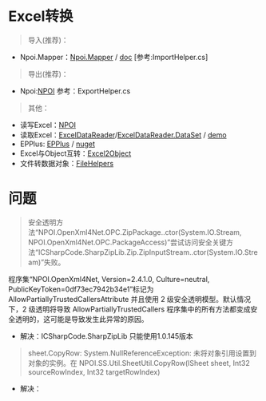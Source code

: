 # Excel转换


> 导入(推荐)：

- Npoi.Mapper：[Npoi.Mapper](https://www.nuget.org/packages/Npoi.Mapper/) / [doc](http://donnytian.github.io/Npoi.Mapper/) [参考:ImportHelper.cs]


> 导出(推荐)：

- Npoi:[NPOI](https://github.com/dotnetcore/NPOI) 参考：ExportHelper.cs


>其他：

- 读写Excel：[NPOI](https://github.com/dotnetcore/NPOI)
- 读取Excel：[ExcelDataReader](https://github.com/ExcelDataReader/ExcelDataReader)/[ExcelDataReader.DataSet](https://www.nuget.org/packages/ExcelDataReader.DataSet/) / [demo](https://github.com/ExcelDataReader/ExcelDataReader)
- EPPlus: [EPPlus](https://github.com/JanKallman/EPPlus) / [nuget](https://www.nuget.org/packages/EPPlus/)
- Excel与Object互转：[Excel2Object](https://github.com/chsword/Excel2Object)
- 文件转数据对象：[FileHelpers](https://github.com/MarcosMeli/FileHelpers)



# 问题

> 安全透明方法“NPOI.OpenXml4Net.OPC.ZipPackage..ctor(System.IO.Stream, NPOI.OpenXml4Net.OPC.PackageAccess)”尝试访问安全关键方法“ICSharpCode.SharpZipLib.Zip.ZipInputStream..ctor(System.IO.Stream)”失败。

程序集“NPOI.OpenXml4Net, Version=2.4.1.0, Culture=neutral, PublicKeyToken=0df73ec7942b34e1”标记为 AllowPartiallyTrustedCallersAttribute 并且使用 2 级安全透明模型。默认情况下，2 级透明将导致 AllowPartiallyTrustedCallers 程序集中的所有方法都变成安全透明的，这可能是导致发生此异常的原因。

- 解决：ICSharpCode.SharpZipLib 只能使用1.0.145版本


> sheet.CopyRow: System.NullReferenceException: 未将对象引用设置到对象的实例。在 NPOI.SS.Util.SheetUtil.CopyRow(ISheet sheet, Int32 sourceRowIndex, Int32 targetRowIndex)

- 解决：